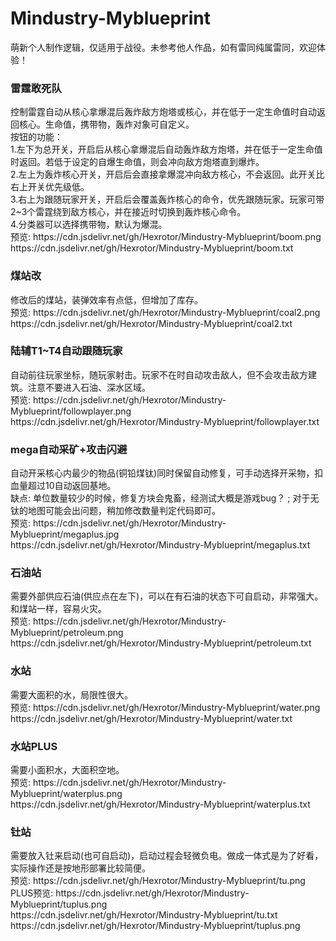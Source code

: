 # Mindustry-Myblueprint
萌新个人制作逻辑，仅适用于战役。未参考他人作品，如有雷同纯属雷同，欢迎体验！

<h3>雷霆敢死队</h3>
控制雷霆自动从核心拿爆混后轰炸敌方炮塔或核心，并在低于一定生命值时自动返回核心。生命值，携带物，轰炸对象可自定义。</br>
按钮的功能：</br>
1.左下为总开关，开启后从核心拿爆混后自动轰炸敌方炮塔，并在低于一定生命值时返回。若低于设定的自爆生命值，则会冲向敌方炮塔直到爆炸。</br>
2.左上为轰炸核心开关，开启后会直接拿爆混冲向敌方核心，不会返回。此开关比右上开关优先级低。</br>
3.右上为跟随玩家开关，开启后会覆盖轰炸核心的命令，优先跟随玩家。玩家可带2~3个雷霆绕到敌方核心，并在接近时切换到轰炸核心命令。</br>
4.分类器可以选择携带物，默认为爆混。</br>
预览: https://cdn.jsdelivr.net/gh/Hexrotor/Mindustry-Myblueprint/boom.png</br>
https://cdn.jsdelivr.net/gh/Hexrotor/Mindustry-Myblueprint/boom.txt

<h3>煤站改</h3>
修改后的煤站，装弹效率有点低，但增加了库存。</br>
预览: https://cdn.jsdelivr.net/gh/Hexrotor/Mindustry-Myblueprint/coal2.png</br>
https://cdn.jsdelivr.net/gh/Hexrotor/Mindustry-Myblueprint/coal2.txt

<h3>陆辅T1~T4自动跟随玩家</h3>
自动前往玩家坐标，随玩家射击。玩家不在时自动攻击敌人，但不会攻击敌方建筑。注意不要进入石油、深水区域。</br>
预览: https://cdn.jsdelivr.net/gh/Hexrotor/Mindustry-Myblueprint/followplayer.png</br>
https://cdn.jsdelivr.net/gh/Hexrotor/Mindustry-Myblueprint/followplayer.txt

<h3>mega自动采矿+攻击闪避</h3>
自动开采核心内最少的物品(铜铅煤钛)同时保留自动修复，可手动选择开采物，扣血量超过10自动返回基地。</br>
缺点: 单位数量较少的时候，修复方块会鬼畜，经测试大概是游戏bug？ ; 对于无钛的地图可能会出问题，稍加修改数量判定代码即可。</br>
预览: https://cdn.jsdelivr.net/gh/Hexrotor/Mindustry-Myblueprint/megaplus.jpg</br>
https://cdn.jsdelivr.net/gh/Hexrotor/Mindustry-Myblueprint/megaplus.txt

<h3>石油站</h3>
需要外部供应石油(供应点在左下)，可以在有石油的状态下可自启动，非常强大。和煤站一样，容易火灾。</br>
预览: https://cdn.jsdelivr.net/gh/Hexrotor/Mindustry-Myblueprint/petroleum.png</br>
https://cdn.jsdelivr.net/gh/Hexrotor/Mindustry-Myblueprint/petroleum.txt

<h3>水站</h3>
需要大面积的水，局限性很大。</br>
预览: https://cdn.jsdelivr.net/gh/Hexrotor/Mindustry-Myblueprint/water.png</br>
https://cdn.jsdelivr.net/gh/Hexrotor/Mindustry-Myblueprint/water.txt

<h3>水站PLUS</h3>
需要小面积水，大面积空地。</br>
预览: https://cdn.jsdelivr.net/gh/Hexrotor/Mindustry-Myblueprint/waterplus.png</br>
https://cdn.jsdelivr.net/gh/Hexrotor/Mindustry-Myblueprint/waterplus.txt

<h3>钍站</h3>
需要放入钍来启动(也可自启动)，启动过程会轻微负电。做成一体式是为了好看，实际操作还是按地形部署比较简便。</br>
预览: https://cdn.jsdelivr.net/gh/Hexrotor/Mindustry-Myblueprint/tu.png </br>
PLUS预览: https://cdn.jsdelivr.net/gh/Hexrotor/Mindustry-Myblueprint/tuplus.png</br>
https://cdn.jsdelivr.net/gh/Hexrotor/Mindustry-Myblueprint/tu.txt</br>
https://cdn.jsdelivr.net/gh/Hexrotor/Mindustry-Myblueprint/tuplus.png
